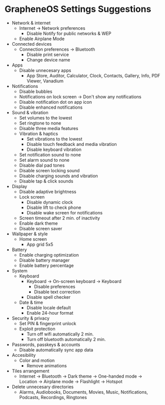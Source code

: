 # GrapheneOS Settings Suggestions
- Network & internet
	- Internet -> Network preferences
		- Disable Notify for public networks & WEP
	- Enable Airplane Mode
- Connected devices
	- Connection preferences -> Bluetooth
		- Disable print service
		- Change device name
- Apps
	- Disable unnecesary apps
		- App Store, Auditor, Calculator, Clock, Contacts, Gallery, Info, PDF Viewer, Vanadium
- Notifications
	- Disable bubbles
	- Notifications on lock screen -> Don't show any notifications
	- Disable notification dot on app icon
	- Disable enhanced notifications
- Sound & vibration
	- Set volumes to the lowest
	- Set ringtone to none
	- Disable three media features
	- Vibration & haptics
		- Set vibrations to the lowest
		- Disable touch feedback and media vibration
		- Disable keyboard vibration
	- Set notification sound to none
	- Set alarm sound to none
	- Disable dial pad tones
	- Disable screen locking sound
	- Disable charging sounds and vibration
	- Disable tap & click sounds
- Display
	- Disable adaptive brightness
	- Lock screen
		- Disable dynamic clock
		- Disable lift to check phone
		- Disable wake screen for notifications
	- Screen timeout after 2 min. of inactivity
	- Enable dark theme
	- Disable screen saver
- Wallpaper & style
	- Home screen
		- App grid 5x5
- Battery
	- Enable charging optimization
	- Disable battery manager
	- Enable battery percentage
- System
	- Keyboard
		- Keyboard -> On-screen keyboard -> Keyboard
			- Disable preferences
			- Disable text correction
		- Disable spell checker
	- Date & time
		- Disable locale default
		- Enable 24-hour format
- Security & privacy
	- Set PIN & fingerprint unlock
	- Exploit protection
		- Turn off wifi automatically 2 min.
		- Turn off bluetooth automatically 2 min.
- Passwords, passkeys & accounts
	- Disable automatically sync app data
- Accesibility
	- Color and motion
		- Remove animations
- Tiles arrangement
	- Internet -> Bluetooth -> Dark theme -> One-handed mode -> Location -> Airplane mode -> Flashlight -> Hotspot
- Delete unnecesary directories
	- Alarms, Audiobooks, Documents, Movies, Music, Notifications, Podcasts, Recordings, Ringtones
